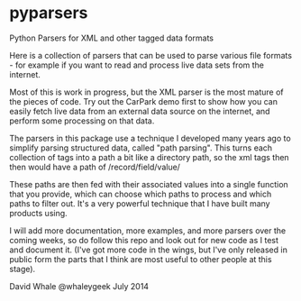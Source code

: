 pyparsers
=========

Python Parsers for XML and other tagged data formats


Here is a collection of parsers that can be used to parse various
file formats - for example if you want to read and process live
data sets from the internet.


Most of this is work in progress, but the XML parser is the most
mature of the pieces of code. Try out the CarPark demo first
to show how you can easily fetch live data from an external
data source on the internet, and perform some processing on that
data.


The parsers in this package use a technique I developed many years
ago to simplify parsing structured data, called "path parsing".
This turns each collection of tags into a path a bit like a
directory path, so the xml tags <record> then <field> then <value>
would have a path of /record/field/value/


These paths are then fed with their associated values into a single
function that you provide, which can choose which paths to process
and which paths to filter out. It's a very powerful technique that
I have built many products using.


I will add more documentation, more examples, and more parsers
over the coming weeks, so do follow this repo and look out for
new code as I test and document it. (I've got more code in the
wings, but I've only released in public form the parts that I think
are most useful to other people at this stage).


David Whale
@whaleygeek
July 2014

